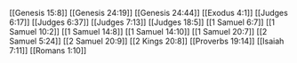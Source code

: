 [[Genesis 15:8]]
[[Genesis 24:19]]
[[Genesis 24:44]]
[[Exodus 4:1]]
[[Judges 6:17]]
[[Judges 6:37]]
[[Judges 7:13]]
[[Judges 18:5]]
[[1 Samuel 6:7]]
[[1 Samuel 10:2]]
[[1 Samuel 14:8]]
[[1 Samuel 14:10]]
[[1 Samuel 20:7]]
[[2 Samuel 5:24]]
[[2 Samuel 20:9]]
[[2 Kings 20:8]]
[[Proverbs 19:14]]
[[Isaiah 7:11]]
[[Romans 1:10]]
